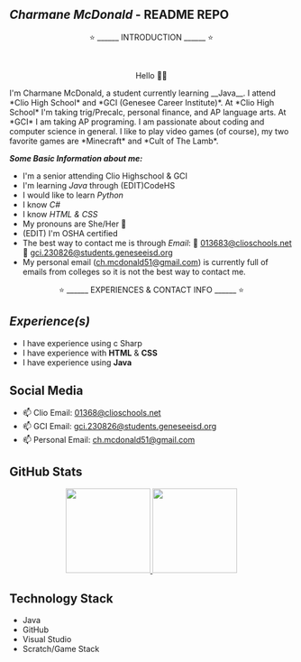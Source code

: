 ## *Charmane McDonald* - README REPO
<p align='center'> 
  ⭐ ______ INTRODUCTION ______ ⭐
</p> 

<br />

<p align='center'> 
Hello 👋😃
</p> 
I'm Charmane McDonald, a student currently learning __Java__. I attend *Clio High School* and *GCI (Genesee Career Institute)*. 
At *Clio High School* I'm taking trig/Precalc, personal finance, and AP language arts. At *GCI* I am taking AP programing. I am 
passionate about coding and computer science in general. I like to play video games (of course), my two favorite games are 
*Minecraft* and *Cult of The Lamb*. 

__*Some Basic Information about me:*__

- I'm a senior attending Clio Highschool & GCI
- I'm learning *Java* through (EDIT)CodeHS
- I would like to learn *Python*
- I know *C#*
- I know *HTML & CSS*
- My pronouns are She/Her 💖
- (EDIT) I'm OSHA certified 
- The best way to contact me is through *Email*:
                                       🖤 013683@clioschools.net
                                       🖤 gci.230826@students.geneseeisd.org
- My personal email (ch.mcdonald51@gmail.com) is currently full of emails from colleges so it is not the best way to contact me.

<p align='center'> 
⭐ ______ EXPERIENCES & CONTACT INFO ______ ⭐
</p> 

__*Experience(s)*__
 -
 - I have experience using c Sharp
 - I have experience with __HTML__ & __CSS__
 - I have experience using __Java__

## Social Media

<p align='center'> 

   - 📫 Clio Email: <a href='mailto:01368@clioschools.net'>01368@clioschools.net</a> 
   - 📫 GCI Email: <a href='mailto:gci.230826@students.geneseeisd.org'>gci.230826@students.geneseeisd.org</a>
   - 📫 Personal Email: <a href='mailto:ch.mcdonald51@gmail.com'>ch.mcdonald51@gmail.com</a>

</p> 

## GitHub Stats
<p align='center'> 
   <a href="https://github-readme-stats.vercel.app/api?username=yourusername&show_icons=true&count_private=true"> 
       <img height=150 src="https://github-readme-stats.vercel.app/api?username=05charmane&show_icons=true&count_private=true"/> 
   </a> 
   <a href="https://github.com/05charmane/github-readme-stats"> 
       <img height=150 src="https://github-readme-stats.vercel.app/api/top-langs/?username=05charmane&layout=compact"/> 
   </a> 
</p> 

## Technology Stack 

- Java
- GitHub
- Visual Studio
- Scratch/Game Stack

<!--
**05charmane/05charmane** is a ✨ _special_ ✨ repository because its `README.md` (this file) appears on your GitHub profile.
-->
